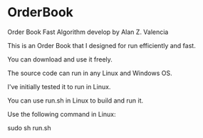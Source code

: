 # OrderBook
Order Book Fast Algorithm develop by Alan Z. Valencia

This is an Order Book that I designed for run efficiently and fast.

You can download and use it freely.

The source code can run in any Linux and Windows OS.

I've initially tested it to run in Linux.

You can use run.sh in Linux to build and run it.

Use the following command in Linux:

sudo sh run.sh

